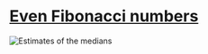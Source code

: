 # [Even Fibonacci numbers][0]

![Estimates of the medians][1]

[0]: https://projecteuler.net/problem=2
[1]: https://cdn.jsdelivr.net/gh/japaric/euler_criterion.rs/plots/002.svg
